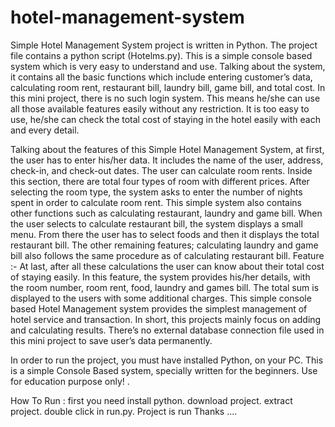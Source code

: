 # hotel-management-system
Simple Hotel Management System project is written in Python. The project file contains a python script (Hotelms.py). This is a simple console based system which is very easy to understand and use. Talking about the system, it contains all the basic functions which include entering customer’s data, calculating room rent, restaurant bill, laundry bill, game bill, and total cost. In this mini project, there is no such login system. This means he/she can use all those available features easily without any restriction. It is too easy to use, he/she can check the total cost of staying in the hotel easily with each and every detail.

Talking about the features of this Simple Hotel Management System, at first, the user has to enter his/her data. It includes the name of the user, address, check-in, and check-out dates. The user can calculate room rents. Inside this section, there are total four types of room with different prices. After selecting the room type, the system asks to enter the number of nights spent in order to calculate room rent. This simple system also contains other functions such as calculating restaurant, laundry and game bill. When the user selects to calculate restaurant bill, the system displays a small menu. From there the user has to select foods and then it displays the total restaurant bill. The other remaining features; calculating laundry and game bill also follows the same procedure as of calculating restaurant bill.
Feature :-
At last, after all these calculations the user can know about their total cost of staying easily. In this feature, the system provides his/her details, with the room number, room rent, food, laundry and games bill. The total sum is displayed to the users with some additional charges. This simple console based Hotel Management system provides the simplest management of hotel service and transaction. In short, this projects mainly focus on adding and calculating results. There’s no external database connection file used in this mini project to save user’s data permanently.

In order to run the project, you must have installed Python, on your PC. This is a simple Console Based system, specially written for the beginners. Use for education purpose only! .

How To Run :
first you need install python.
download project.
extract project.
double click in run.py.
Project is run
Thanks ....
